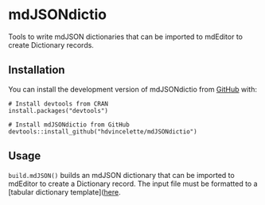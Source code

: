 
# mdJSONdictio

<!-- badges: start -->
<!-- badges: end -->

Tools to write mdJSON dictionaries that can be imported to mdEditor to create Dictionary records.

## Installation

You can install the development version of mdJSONdictio from [GitHub](https://github.com/) with:

```
# Install devtools from CRAN
install.packages("devtools")

# Install mdJSONdictio from GitHub
devtools::install_github("hdvincelette/mdJSONdictio")
```

## Usage

```build.mdJSON()``` builds an mdJSON dictionary that can be imported to mdEditor to create a Dictionary record. The input file must be formatted to a [tabular dictionary template]([here](https://github.com/hdvincelette/mdJSONdictio/blob/master/inst/templates/build.mdJSON_Dictionary_Template.xlsx?raw=true).

